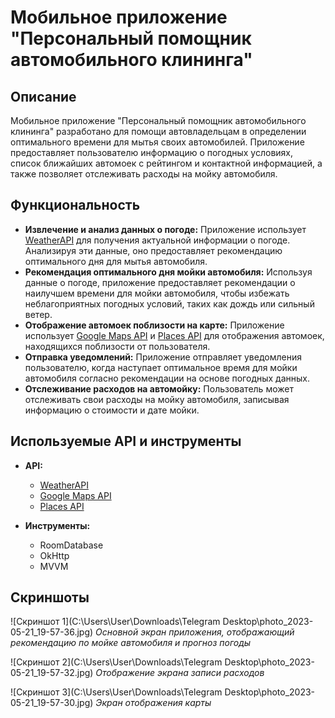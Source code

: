 # Мобильное приложение "Персональный помощник автомобильного клининга"

## Описание

Мобильное приложение "Персональный помощник автомобильного клининга" разработано для помощи автовладельцам в определении оптимального времени для мытья своих автомобилей. Приложение предоставляет пользователю информацию о погодных условиях, список ближайших автомоек с рейтингом и контактной информацией, а также позволяет отслеживать расходы на мойку автомобиля.

## Функциональность

- **Извлечение и анализ данных о погоде:** Приложение использует [WeatherAPI](https://www.weatherapi.com) для получения актуальной информации о погоде. Анализируя эти данные, оно предоставляет рекомендацию оптимального дня для мытья автомобиля.
- **Рекомендация оптимального дня мойки автомобиля:** Используя данные о погоде, приложение предоставляет рекомендации о наилучшем времени для мойки автомобиля, чтобы избежать неблагоприятных погодных условий, таких как дождь или сильный ветер.
- **Отображение автомоек поблизости на карте:** Приложение использует [Google Maps API](https://developers.google.com/maps) и [Places API](https://developers.google.com/maps/documentation/places/web-service/overview) для отображения автомоек, находящихся поблизости от пользователя.
- **Отправка уведомлений:** Приложение отправляет уведомления пользователю, когда наступает оптимальное время для мойки автомобиля согласно рекомендации на основе погодных данных.
- **Отслеживание расходов на автомойку:** Пользователь может отслеживать свои расходы на мойку автомобиля, записывая информацию о стоимости и дате мойки.

## Используемые API и инструменты

- **API:**
    - [WeatherAPI](https://www.weatherapi.com)
    - [Google Maps API](https://developers.google.com/maps)
    - [Places API](https://developers.google.com/maps/documentation/places/web-service/overview)

- **Инструменты:**
    - RoomDatabase
    - OkHttp
    - MVVM 

## Скриншоты

![Скриншот 1](C:\Users\User\Downloads\Telegram Desktop\photo_2023-05-21_19-57-36.jpg)
_Основной экран приложения, отображающий рекомендацию по мойке автомобиля и прогноз погоды_

![Скриншот 2](C:\Users\User\Downloads\Telegram Desktop\photo_2023-05-21_19-57-32.jpg)
_Отображение экрана записи расходов_

![Скриншот 3](C:\Users\User\Downloads\Telegram Desktop\photo_2023-05-21_19-57-30.jpg)
_Экран отображения карты_
